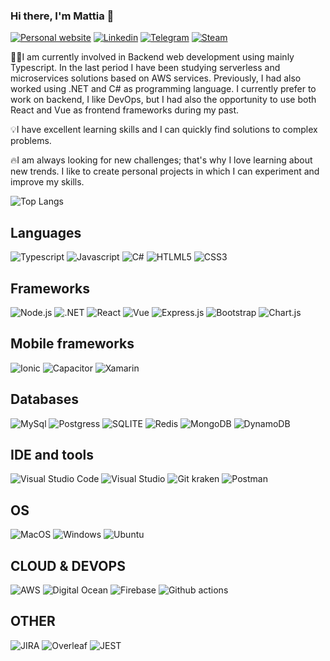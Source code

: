 ### Hi there, I'm Mattia 👋

[![Personal website](https://img.shields.io/badge/website-000000?style=for-the-badge&logo=About.me&logoColor=white)](https://pater999.it) [![Linkedin](https://img.shields.io/badge/LinkedIn-0077B5?style=for-the-badge&logo=linkedin&logoColor=white)](https://www.linkedin.com/in/mattia-paternoster) [![Telegram](https://img.shields.io/badge/Telegram-2CA5E0?style=for-the-badge&logo=telegram&logoColor=white)](https://t.me/pater999) [![Steam](https://img.shields.io/badge/Steam-000000?style=for-the-badge&logo=steam&logoColor=white)](https://steamcommunity.com/id/pater1234)

👨‍💻I am currently involved in Backend web development using mainly Typescript. In the last period I have been studying serverless and microservices solutions based on AWS services. Previously, I had also worked using .NET and C# as programming language. I currently prefer to work on backend, I like DevOps, but I had also the opportunity to use both React and Vue as frontend frameworks during my past.

💡I have excellent learning skills and I can quickly find solutions to complex problems.

🔥I am always looking for new challenges; that's why I love learning about new trends. I like to create personal projects in which I can experiment and improve my skills.

![Top Langs](https://github-readme-stats.vercel.app/api/top-langs/?username=pater999&layout=compact&theme=dark)

## Languages

![Typescript](https://img.shields.io/badge/TypeScript-007ACC?style=for-the-badge&logo=typescript&logoColor=white)
![Javascript](https://img.shields.io/badge/JavaScript-323330?style=for-the-badge&logo=javascript&logoColor=F7DF1E)
![C#](https://img.shields.io/badge/C%23-239120?style=for-the-badge&logo=c-sharp&logoColor=white)
![HTLML5](https://img.shields.io/badge/HTML5-E34F26?style=for-the-badge&logo=html5&logoColor=white)
![CSS3](https://img.shields.io/badge/CSS3-1572B6?style=for-the-badge&logo=css3&logoColor=white)

## Frameworks

![Node.js](https://img.shields.io/badge/Node.js-339933?style=for-the-badge&logo=nodedotjs&logoColor=white)
![.NET](https://img.shields.io/badge/.NET-512BD4?style=for-the-badge&logo=dotnet&logoColor=white)
![React](https://img.shields.io/badge/React-20232A?style=for-the-badge&logo=react&logoColor=61DAFB)
![Vue](https://img.shields.io/badge/Vue.js-35495E?style=for-the-badge&logo=vuedotjs&logoColor=4FC08D)
![Express.js](https://img.shields.io/badge/Express.js-000000?style=for-the-badge&logo=express&logoColor=white)
![Bootstrap](https://img.shields.io/badge/Bootstrap-563D7C?style=for-the-badge&logo=bootstrap&logoColor=white)
![Chart.js](https://img.shields.io/badge/Chart.js-FF6384?style=for-the-badge&logo=chartdotjs&logoColor=white)

## Mobile frameworks

![Ionic](https://img.shields.io/badge/Ionic-3880FF?style=for-the-badge&logo=ionic&logoColor=white)
![Capacitor](https://img.shields.io/badge/Capacitor-119EFF?style=for-the-badge&logo=Capacitor&logoColor=white)
![Xamarin](https://img.shields.io/badge/Xamarin-3498DB?style=for-the-badge&logo=xamarin&logoColor=white)

## Databases

![MySql](https://img.shields.io/badge/MySQL-005C84?style=for-the-badge&logo=mysql&logoColor=white)
![Postgress](https://img.shields.io/badge/PostgreSQL-316192?style=for-the-badge&logo=postgresql&logoColor=white)
![SQLITE](https://img.shields.io/badge/SQLite-07405E?style=for-the-badge&logo=sqlite&logoColor=white)
![Redis](https://img.shields.io/badge/redis-%23DD0031.svg?&style=for-the-badge&logo=redis&logoColor=white)
![MongoDB](https://img.shields.io/badge/MongoDB-4EA94B?style=for-the-badge&logo=mongodb&logoColor=white)
![DynamoDB](https://img.shields.io/badge/Amazon%20DynamoDB-4053D6?style=for-the-badge&logo=Amazon%20DynamoDB&logoColor=white)

## IDE and tools

![Visual Studio Code](https://img.shields.io/badge/Visual_Studio_Code-0078D4?style=for-the-badge&logo=visual%20studio%20code&logoColor=white)
![Visual Studio](https://img.shields.io/badge/Visual_Studio-5C2D91?style=for-the-badge&logo=visual%20studio&logoColor=white)
![Git kraken](https://img.shields.io/badge/GitKraken-179287?style=for-the-badge&logo=GitKraken&logoColor=white)
![Postman](	https://img.shields.io/badge/Postman-FF6C37?style=for-the-badge&logo=Postman&logoColor=white)

## OS

![MacOS](https://img.shields.io/badge/mac%20os-000000?style=for-the-badge&logo=apple&logoColor=white)
![Windows](https://img.shields.io/badge/Windows-0078D6?style=for-the-badge&logo=windows&logoColor=white)
![Ubuntu](https://img.shields.io/badge/Ubuntu-E95420?style=for-the-badge&logo=ubuntu&logoColor=white)

## CLOUD & DEVOPS

![AWS](https://img.shields.io/badge/Amazon_AWS-FF9900?style=for-the-badge&logo=amazonaws&logoColor=white)
![Digital Ocean](https://img.shields.io/badge/Digital_Ocean-0080FF?style=for-the-badge&logo=DigitalOcean&logoColor=white)
![Firebase](https://img.shields.io/badge/firebase-ffca28?style=for-the-badge&logo=firebase&logoColor=black)
![Github actions](https://img.shields.io/badge/GitHub_Actions-2088FF?style=for-the-badge&logo=github-actions&logoColor=white)

## OTHER

![JIRA](https://img.shields.io/badge/Jira-0052CC?style=for-the-badge&logo=Jira&logoColor=white)
![Overleaf](https://img.shields.io/badge/Overleaf-47A141?style=for-the-badge&logo=Overleaf&logoColor=white)
![JEST](https://img.shields.io/badge/Jest-323330?style=for-the-badge&logo=Jest&logoColor=white)

